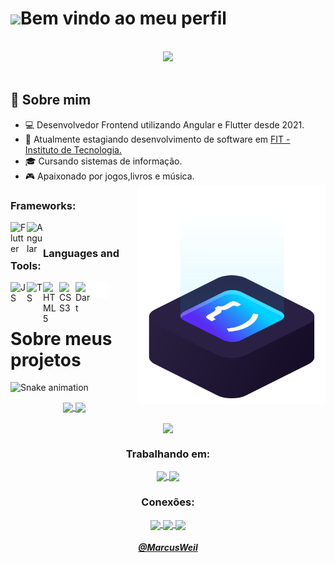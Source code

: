 # <img src="https://media.giphy.com/media/hvRJCLFzcasrR4ia7z/giphy.gif" width="25px">Bem vindo ao meu perfil</img>
<p align="center">
<br><img src="https://github.com/chiraag-kakar/chiraag-kakar/blob/master/hadder.gif" width="280px"><br><br>
</p>

## :floppy_disk: Sobre mim
- 💻 Desenvolvedor Frontend utilizando Angular e Flutter desde 2021.
- 💼 Atualmente estagiando desenvolvimento de software em <a href="https://www.fit-tecnologia.org.br/home">FIT - Instituto de Tecnologia.</a>
- 🎓 Cursando sistemas de informação.
- 🎮 Apaixonado por jogos,livros e música.
<a><img src="logo-code.svg" min-width="300px" max-width="300px" width="300px" align="right" alt="logo"></a>
### Frameworks:
<a href="https://flutter.dev/?gclid=Cj0KCQjwjN-SBhCkARIsACsrBz5FV7wlz7yFU82K_KSGaSXqqBpwopsas0J6E-aaoyyiMJD9ry6vjAsaAqS4EALw_wcB&gclsrc=aw.ds" target="_blank"><img align="left" alt="Flutter" width="26px" src="https://cdn.jsdelivr.net/gh/devicons/devicon/icons/flutter/flutter-original.svg" /></a>

<a href="https://angular.io/" target="_blank"><img align="left" alt="Angular" width="26px" src="https://cdn.jsdelivr.net/gh/devicons/devicon/icons/angularjs/angularjs-original.svg"/></a>
<br>
### Languages and Tools:

<a href="https://www.w3schools.com/js" target="_blank"><img align="left" alt="JS" width="26px" src="https://cdn.jsdelivr.net/gh/devicons/devicon/icons/javascript/javascript-original.svg" /></a>

<a href="https://www.typescriptlang.org/" target="_blank"><img align="left" alt="TS" width="26px" src="https://cdn.jsdelivr.net/gh/devicons/devicon/icons/typescript/typescript-original.svg" /></a>

<a href="https://www.w3.org/html/" target="_blank"><img align="left" alt="HTML5" width="26px" src="https://cdn.jsdelivr.net/gh/devicons/devicon/icons/html5/html5-original.svg" /></a>

<a href="https://www.w3schools.com/css/" target="_blank"><img align="left" alt="CSS3" width="26px" src="https://cdn.jsdelivr.net/gh/devicons/devicon/icons/css3/css3-original.svg" /></a>

<a href="https://dart.dev/" target="_blank"><img align="left" alt="Dart" width="26px" src="https://cdn.jsdelivr.net/gh/devicons/devicon/icons/dart/dart-original.svg" /></a>

<a href="https://desktop.github.com/"><img align="left" alt="GitHub" width="26px" src="https://github.com/Aakarsh-B/trying-repos/blob/master/github.svg" /></a>

<br />
<br />

# Sobre meus projetos
![Snake animation](https://github.com/MarcusWeil/MarcusWeil/blob/output/github-contribution-grid-snake.svg)

<p align="center">
  <a href="https://github.com/MarcusWeil" target="_blank">
    <img
      align="center"
      height="150em"
      src="https://github-readme-stats.vercel.app/api?username=MarcusWeil&show_icons=true&include_all_commits=true&count_private=true&theme=tokyonight"
    />
  </a>
  <a href="https://github.com/MarcusWeil" target="_blank">
    <img
      align="center"
      height="150em"
      src="https://github-readme-stats.vercel.app/api/top-langs/?username=MarcusWeil&show_icons=true&include_all_commits=true&count_private=true&layout=compact&theme=tokyonight"
    />
  </a>
</p>
<p align="center">
    <img align="center" height="180em" src="https://github-readme-streak-stats.herokuapp.com/?user=MarcusWeil&theme=tokyonight"/>
  </p>
<h3 align="center">Trabalhando em:</h3>

<p align="center">
  <a href="https://github.com/MarcusWeil/crud_flutter" target="_blank">
    <img
      align="center"
      height="120em"
      src="https://github-readme-stats.vercel.app/api/pin/?username=MarcusWeil&repo=crud_flutter&theme=tokyonight">
    </img>
   <a href="https://github.com/MarcusWeil/crud_flutter" target="_blank">
    <img
      align="center"
      height="120em"
      src="https://github-readme-stats.vercel.app/api/pin/?username=MarcusWeil&repo=crud-product&theme=tokyonight">
    </img>
  </a>
</p>

<h3 align="center">Conexões:</h3>

<p align="center">
  <a href="https://www.instagram.com/vinny_weil/" target="_blank">
    <img
      align="center"
      src="https://img.shields.io/badge/Instagram-1C1C1C?style=for-the-badge&logo=instagram&logoColor=00FFFF"
    />
  <a href="https://www.linkedin.com/in/marcusweil" target="_blank">
    <img
         align="center"
         src="https://img.shields.io/badge/LinkedIn-1C1C1C?style=for-the-badge&logo=linkedin&logoColor=00FFFF"
  </a>
      <a href="https://open.spotify.com/user/vinicciusplays?si=e237c37163104af7" target="_blank">
    <img
         align="center"
         src="https://img.shields.io/badge/Spotify-1C1C1C?style=for-the-badge&logo=Spotify&logoColor=00FFFF"
  </a>
</p>
<h5 align="center">@MarcusWeil</h5>
